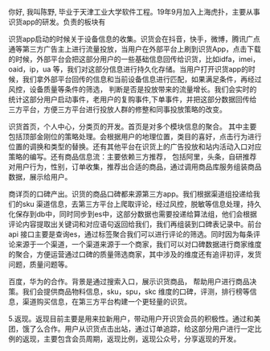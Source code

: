 你好, 我叫陈野, 毕业于天津工业大学软件工程。19年9月加入上海虎扑，主要从事识货app的研发。负责的板块有

识货app启动的时候关于设备信息的收集。识货会在抖音，快手，微博，腾讯广点通等第三方广告主上进行流量投放，当用户在外部平台上刷到识货App，点击下载的时候，外部平台会把这部分用户的一些基础信息回传给识货，比如idfa，imei，oaid，ip，ua 等，我们对这部分信息进行持久化存储。当用户打开识货app的时候，我们拿外部平台回传的信息和当前设备信息进行匹配，如果满足条件，再经过风控，设备质量等条件的筛选， 判断是否是投放带来的流量增长。我们会实时的统计这部分用户启动事件，老用户的复购事件,下单事件，并把这部分数据回传给三方平台，方便三方平台进行投放人群的修整和同事投放策略的改变。

识货首页，个人中心，分类页的开发。首页是对多个模块信息的聚合。 其中主要包括顶部金刚位的策略处理。会根据用户的地理位置，类目的喜好，点击行为进行位置的调换和类型的替换。还有其他平台在识货上的广告投放和站内活动入口对应策略的编写。还有商品信息流：主要依赖三方推荐， 包括阿里，头条，自研推荐对用户行为，性别，订单收集，推荐出合适的商品，通过调用商品库服务组装商品数据，展示给用户。

商详页的口碑产出。识货的商品口碑都来源第三方app。我们根据渠道组投递给我们的sku 渠道信息，去第三方平台上爬取评论，经过风控，脱敏等信息处理，持久化保存到db中，同时同步到es中，这部分数据也需要投递给算法组，他们会根据评论内容提取出关键词和对应语句返回给我们，我们再组装到口碑表记录中。前台api 接口主要是查询es，通过标签聚合我们可以进行评论的筛选。同时因为每条评论来源于一个渠道，一个渠道来源于一个商家，我们可以对口碑数据进行商家维度的聚合，方便运营通过口碑的质量筛选商家，其中涉及的维度还有追评初评，发货问题，质量问题等。

百度，华为的合作。背景是通过搜索入口，展示识货商品， 帮助用户进行商品决策。我们会提供商品物料信息，sku，spu，skc 维度的口碑，评测，排行榜等信息，渠道购买信息，在第三方平台构建一个更轻量的识货。

5.返现。返现目前主要是用来拉新用户，带动用户开识货会员的积极性。通过和美团，饿了么合作。用户从识货点击出站，通过订单追踪，给这部分用户进行一定比例的返现，主要包含会员周期，返现比例，返现公众号，分享返现的开发。

